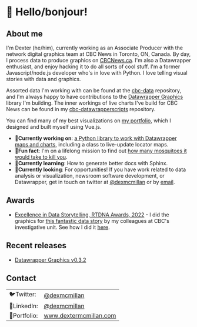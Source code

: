# 👋 Hello/bonjour!

## About me
I'm Dexter (he/him), currently working as an Associate Producer with the network digital graphics team at CBC News in Toronto, ON, Canada. By day, I process data to produce graphics on [CBCNews.ca](https://www.cbc.ca/news?). I'm also a Datawrapper enthusiast, and enjoy hacking it to do all sorts of cool stuff. I'm a former Javascript/node.js developer who's in love with Python. I love telling visual stories with data and graphics.

Assorted data I'm working with can be found at the [cbc-data](https://github.com/dexmcmillan/cbc-data) repository, and I'm always happy to have contributions to the [Datawrapper Graphics](https://github.com/dexmcmillan/datawrappergraphics) library I'm building. The inner workings of live charts I've build for CBC News can be found in my [cbc-datawrapperscripts](https://github.com/dexmcmillan/cbc-datawrapperscripts) repository.

You can find many of my best visualizations on [my portfolio](http://dextermcmillan.com/), which I designed and built myself using Vue.js.

- 📝<b>Currently working on</b>: [a Python library to work with Datawrapper maps and charts](https://github.com/dexmcmillan/datawrappergraphics), including a class to live-update locator maps.
- 🦟<b>Fun fact</b>: I'm on a lifelong mission to find out [how many mosquitoes it would take to kill you](https://github.com/dexmcmillan/mosquito-question/blob/main/mosquito.ipynb).
- 🌱<b>Currently learning</b>: How to generate better docs with Sphinx.
- 🏢<b>Currently looking</b>: For opportunities! If you have work related to data analysis or visualization, newsroom software development, or Datawrapper, get in touch on twitter at [@dexmcmillan](https://twitter.com/dexmcmillan) or by [email](mailto:dexmcmillan@gmail.com).

## Awards
- [Excellence in Data Storytelling, RTDNA Awards, 2022](https://rtdnacanada.com/2022-national/2022-digital-award-winners-national/) - I did the graphics for [this fantastic data story](https://www.cbc.ca/news/canada/warning-signs-intimate-partner-homicide-1.6269761) by my colleagues at CBC's investigative unit. See how I did it [here](https://github.com/dexmcmillan/cbc-data/blob/main/notebooks-other/20211001-IPV.ipynb).

## Recent releases
- [Datawrapper Graphics v0.3.2](https://github.com/dexmcmillan/datawrappergraphics/releases/tag/v0.3.2)

## Contact
<table>
  <tr>
    <td>🐦Twitter:</td>
    <td><a href="https://twitter.com/dexmcmillan" target="_blank">@dexmcmillan</a></td>
  </tr>
  <tr>
    <td>🏢LinkedIn:</td>
    <td><a href="www.linkedin.com/in/dexmcmillan" target="_blank">@dexmcmillan</a></td>
  </tr>
  <tr>
    <td>📃Portfolio:</td>
    <td><a href="http://www.dextermcmillan.com/" target="_blank">www.dextermcmillan.com</a></td>
  </tr>
</table>
